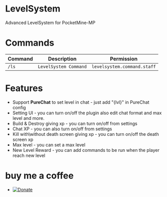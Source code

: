 # LevelSystem
Advanced LevelSystem for PocketMine-MP

# Commands
Command | Description | Permission
--- | --- | ---
`/ls` | `LevelSystem Command` | `levelsystem.command.staff`

# Features
- Support **PureChat** to set level in chat - just add "{lvl}" in PureChat config
- Setting UI - you can turn on/off the plugin also edit chat format and max level and more.
- Build & Destroy giving xp - you can turn on/off from settings 
- Chat XP - you can also turn on/off from settings
- Kill with\without death screen giving xp - you can turn on/off the death screen xp
- Max level - you can set a max level
- New Level Reward - you can add commands to be run when the player reach new level

# buy me a coffee
- [![Donate](https://img.shields.io/badge/donate-Paypal-yellow.svg?style=flat-square)](https://paypal.me/Laith113)
